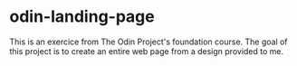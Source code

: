 # odin-landing-page
This is an exercice from The Odin Project's foundation course.
The goal of this project is to create an entire web page from a design provided to me.